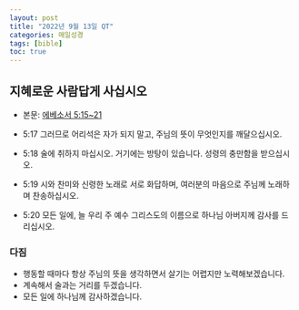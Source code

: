 ```yaml
---
layout: post
title: "2022년 9월 13일 QT"
categories: 매일성경
tags: [bible]
toc: true
---
```


## 지혜로운 사람답게 사십시오
- 본문: [에베소서 5:15~21](https://www.bskorea.or.kr/bible/korbibReadpage.php?version=SAE&book=eph&chap=5&sec=15&cVersion=&fontSize=15px&fontWeight=normal#focus)

- 5:17 그러므로 어리석은 자가 되지 말고, 주님의 뜻이 무엇인지를 깨달으십시오.
- 5:18 술에 취하지 마십시오. 거기에는 방탕이 있습니다. 성령의 충만함을 받으십시오.
- 5:19 시와 찬미와 신령한 노래로 서로 화답하며, 여러분의 마음으로 주님께 노래하며 찬송하십시오.
- 5:20 모든 일에, 늘 우리 주 예수 그리스도의 이름으로 하나님 아버지께 감사를 드리십시오.

### 다짐
- 행동할 때마다 항상 주님의 뜻을 생각하면서 살기는 어렵지만 노력해보겠습니다.
- 계속해서 술과는 거리를 두겠습니다.
- 모든 일에 하나님께 감사하겠습니다.

